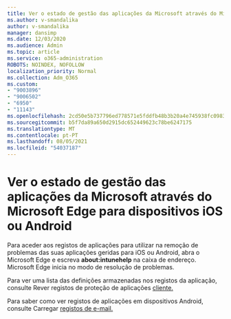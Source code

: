 ```yaml
---
title: Ver o estado de gestão das aplicações da Microsoft através do Microsoft Edge para dispositivos iOS ou Android
ms.author: v-smandalika
author: v-smandalika
manager: dansimp
ms.date: 12/03/2020
ms.audience: Admin
ms.topic: article
ms.service: o365-administration
ROBOTS: NOINDEX, NOFOLLOW
localization_priority: Normal
ms.collection: Adm_O365
ms.custom:
- "9003896"
- "9006502"
- "6950"
- "11143"
ms.openlocfilehash: 2cd50e5b737796ed778571e5fddfb48b3b20a4e745938fc09836525a47ba2b72
ms.sourcegitcommit: b5f7da89a650d2915dc652449623c78be6247175
ms.translationtype: MT
ms.contentlocale: pt-PT
ms.lasthandoff: 08/05/2021
ms.locfileid: "54037187"
---
```

# <a name="view-the-management-status-of-microsoft-apps-by-using-microsoft-edge-for-ios-or-android-devices"></a>Ver o estado de gestão das aplicações da Microsoft através do Microsoft Edge para dispositivos iOS ou Android

Para aceder aos registos de aplicações para utilizar na remoção de problemas das suas aplicações geridas para iOS ou Android, abra o Microsoft Edge e escreva **about:intunehelp** na caixa de endereço. Microsoft Edge inicia no modo de resolução de problemas.

Para ver uma lista das definições armazenadas nos registos da aplicação, consulte Rever registos de proteção de aplicações [cliente.](/mem/intune/apps/app-protection-policy-settings-log)

Para saber como ver registos de aplicações em dispositivos Android, consulte Carregar [registos de e-mail.](/mem/intune/user-help/send-logs-to-your-it-admin-by-email-android)